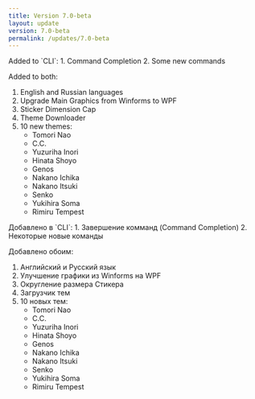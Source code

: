```yaml
---
title: Version 7.0-beta
layout: update
version: 7.0-beta
permalink: /updates/7.0-beta
---
```


<div class="content_en" markdown="1">
Added to `CLI`:
1. Command Completion
2. Some new commands

Added to both:
1. English and Russian languages
2. Upgrade Main Graphics from Winforms to WPF
3. Sticker Dimension Cap
4. Theme Downloader
5. 10 new themes:
    * Tomori Nao
    * C.C.
    * Yuzuriha Inori
    * Hinata Shoyo
    * Genos
    * Nakano Ichika
    * Nakano Itsuki
    * Senko
    * Yukihira Soma
    * Rimiru Tempest

</div>

<div class="content_ru" markdown="1">
Добавлено в `CLI`:
1. Завершение комманд (Command Completion)
2. Некоторые новые команды

Добавлено обоим:
1. Английский и Русский язык
2. Улучшение графики из Winforms на WPF
3. Округление размера Стикера
4. Загрузчик тем
5. 10 новых тем:
    * Tomori Nao
    * C.C.
    * Yuzuriha Inori
    * Hinata Shoyo
    * Genos
    * Nakano Ichika
    * Nakano Itsuki
    * Senko
    * Yukihira Soma
    * Rimiru Tempest

</div>
